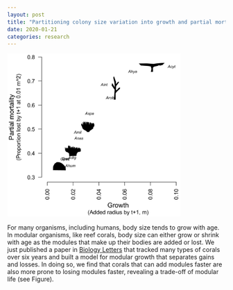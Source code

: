 ```yaml
---
layout: post
title: "Partitioning colony size variation into growth and partial mortality"
date: 2020-01-21
categories: research
---
```


<img src="/assets/fig1.png" width="400"/>

For many organisms, including humans, body size tends to grow with age. In modular organisms, like reef corals, body size can either grow or shrink with age as the modules that make up their bodies are added or lost. We just published a paper in [Biology Letters](https://doi.org/10.1098/rsbl.2019.0727) that tracked many types of corals over six years and built a model for modular growth that separates gains and losses. In doing so, we find that corals that can add modules faster are also more prone to losing modules faster, revealing a trade-off of modular life (see Figure).
